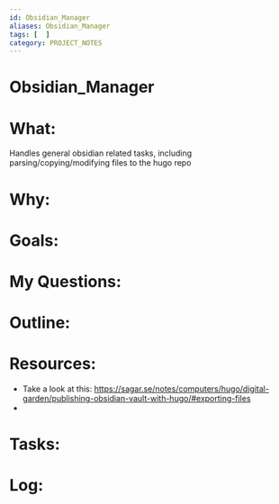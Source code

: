 ```yaml
---
id: Obsidian_Manager
aliases: Obsidian_Manager
tags: [  ]
category: PROJECT_NOTES
---
```

# Obsidian_Manager

# What:
Handles general obsidian related tasks, including parsing/copying/modifying files to the hugo repo

# Why:


# Goals:


# My Questions:


# Outline:


# Resources:
- Take a look at this: https://sagar.se/notes/computers/hugo/digital-garden/publishing-obsidian-vault-with-hugo/#exporting-files
- 

# Tasks:


# Log: